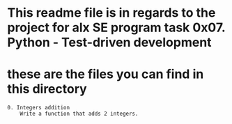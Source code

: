 # This readme file is in regards to the project for alx SE program task 0x07. Python - Test-driven development

# these are the files you can find in this directory

    0. Integers addition 
        Write a function that adds 2 integers.
